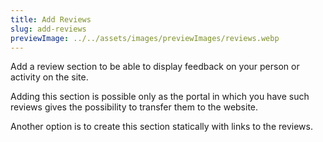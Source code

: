 ```yaml
---
title: Add Reviews
slug: add-reviews
previewImage: ../../assets/images/previewImages/reviews.webp
---
```


Add a review section to be able to display feedback on your person or activity on the site.

Adding this section is possible only as the portal in which you have such reviews gives the possibility to transfer them to the website.

Another option is to create this section statically with links to the reviews.
